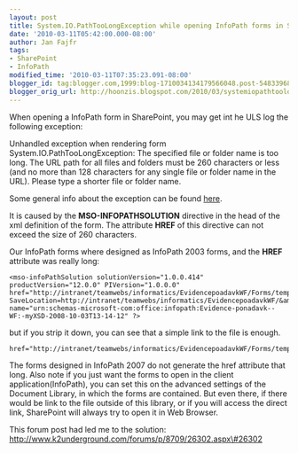 ```yaml
---
layout: post
title: System.IO.PathTooLongException while opening InfoPath forms in SharePoint
date: '2010-03-11T05:42:00.000-08:00'
author: Jan Fajfr
tags:
- SharePoint
- InfoPath
modified_time: '2010-03-11T07:35:23.091-08:00'
blogger_id: tag:blogger.com,1999:blog-1710034134179566048.post-5483396861207742640
blogger_orig_url: http://hoonzis.blogspot.com/2010/03/systemiopathtoolongexception-while.html
---
```

When opening a InfoPath form in SharePoint, you may get int he ULS log
the following exception:

Unhandled exception when rendering form System.IO.PathTooLongException:
The specified file or folder name is too long. The URL path for all
files and folders must be 260 characters or less (and no more than 128
characters for any single file or folder name in the URL). Please type a
shorter file or folder name.

Some general info about the exception can be found
[here](http://support.microsoft.com/kb/894630/en-us).

It is caused by the **MSO-INFOPATHSOLUTION** directive in the head of
the xml definition of the form. The attribute **HREF** of this directive
can not exceed the size of 260 characters.

Our InfoPath forms where designed as InfoPath 2003 forms, and the
**HREF** attribute was really long:


``` 
<mso-infoPathSolution solutionVersion="1.0.0.414" productVersion="12.0.0" PIVersion="1.0.0.0" href="http://intranet/teamwebs/informatics/EvidencepoadavkWF/Forms/template.xsn?SaveLocation=http://intranet/teamwebs/informatics/EvidencepoadavkWF/&amp;Source=http://intranet/teamwebs/informatics/Evidence%2520poadavk%2520WF/Forms/Nedokonen%2520poadavky.aspx&amp;OpenIn=Browser&amp;NoRedirect=true&amp;XsnLocation=http://intranet/teamwebs/informatics/EvidencepoadavkWF/Forms/template.xsn" name="urn:schemas-microsoft-com:office:infopath:Evidence-ponadavk--WF:-myXSD-2008-10-03T13-14-12" ?>
```



but if you strip it down, you can see that a simple link to the file is
enough.


``` 
href="http://intranet/teamwebs/informatics/EvidencepoadavkWF/Forms/template.xsn"
```



The forms designed in InfoPath 2007 do not generate the href attribute
that long. Also note if you just want the forms to open in the client
application(InfoPath), you can set this on the advanced settings of the
Document Library, in which the forms are contained. But even there, if
there would be link to the file outside of this library, or if you will
access the direct link, SharePoint will always try to open it in Web
Browser.

This forum post had led me to the solution:
http://www.k2underground.com/forums/p/8709/26302.aspx\#26302

